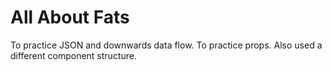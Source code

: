# All About Fats
To practice JSON and downwards data flow. To practice props. Also used a different component structure.
